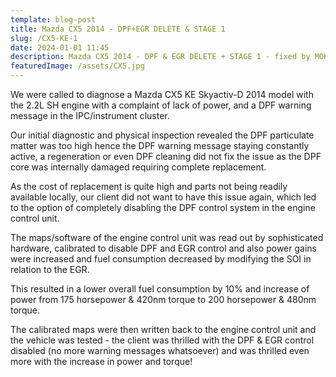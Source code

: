 ```yaml
---
template: blog-post
title: Mazda CX5 2014 - DPF+EGR DELETE & STAGE 1
slug: /CX5-KE-1
date: 2024-01-01 11:45
description: Mazda CX5 2014 - DPF & EGR DELETE + STAGE 1 - fixed by MOK'S AUTO
featuredImage: /assets/CX5.jpg
---
```

We were called to diagnose a Mazda CX5 KE Skyactiv-D 2014 model with the 2.2L SH engine with a complaint of lack of power, and a DPF warning message in the IPC/instrument cluster.

Our initial diagnostic and physical inspection revealed the DPF particulate matter was too high hence the DPF warning message staying constantly active, a regeneration or even DPF cleaning did not fix the issue as the DPF core was internally damaged requiring complete replacement.

As the cost of replacement is quite high and parts not being readily available locally, our client did not want to have this issue again, which led to the option of completely disabling the DPF control system in the engine control unit.

The maps/software of the engine control unit was read out by sophisticated hardware, calibrated to disable DPF and EGR control and also power gains were increased and fuel consumption decreased by modifying the SOI in relation to the EGR.

This resulted in a lower overall fuel consumption by 10% and increase of power from 175 horsepower & 420nm torque to 200 horsepower & 480nm torque.

The calibrated maps were then written back to the engine control unit and the vehicle was tested - the client was thrilled with the DPF & EGR control disabled (no more warning messages whatsoever) and was thrilled even more with the increase in power and torque!